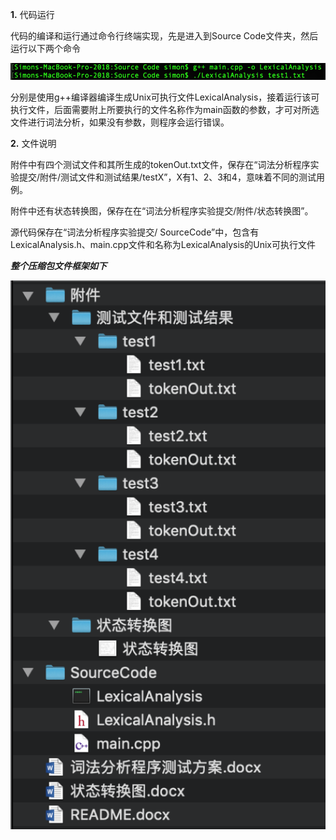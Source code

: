 **1.**	代码运行

代码的编译和运行通过命令行终端实现，先是进入到Source Code文件夹，然后运行以下两个命令

![运行命令](./__assets/运行命令.png)

分别是使用g++编译器编译生成Unix可执行文件LexicalAnalysis，接着运行该可执行文件，后面需要附上所要执行的文件名称作为main函数的参数，才可对所选文件进行词法分析，如果没有参数，则程序会运行错误。

**2.**	文件说明

附件中有四个测试文件和其所生成的tokenOut.txt文件，保存在“词法分析程序实验提交/附件/测试文件和测试结果/testX”，X有1、2、3和4，意味着不同的测试用例。

附件中还有状态转换图，保存在在“词法分析程序实验提交/附件/状态转换图”。

源代码保存在“词法分析程序实验提交/ SourceCode”中，包含有LexicalAnalysis.h、main.cpp文件和名称为LexicalAnalysis的Unix可执行文件

***整个压缩包文件框架如下***

![目录结构](./__assets/目录结构.png)